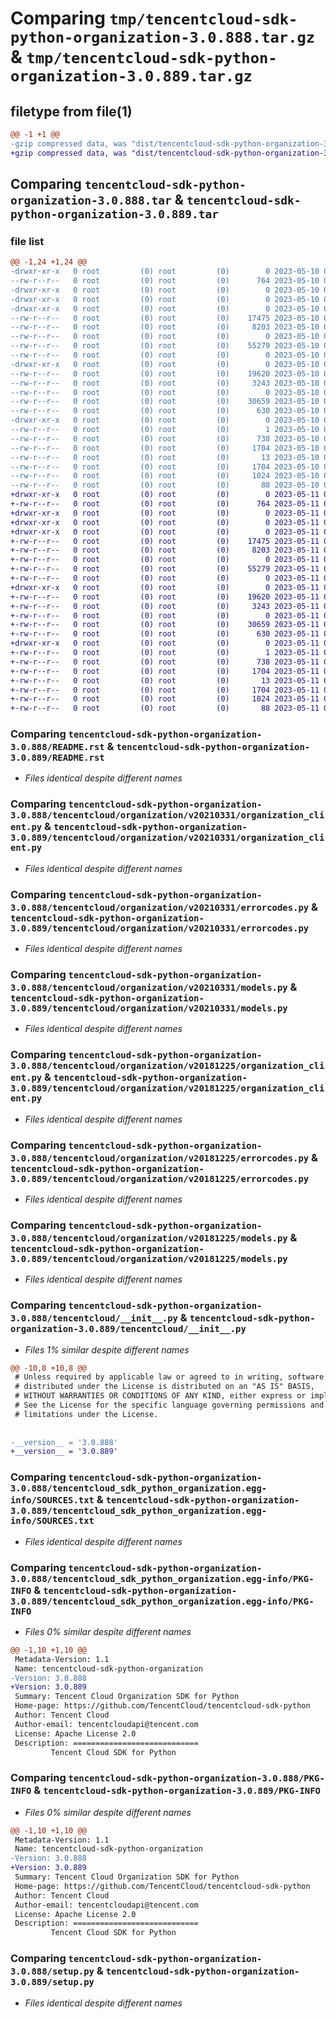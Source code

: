 # Comparing `tmp/tencentcloud-sdk-python-organization-3.0.888.tar.gz` & `tmp/tencentcloud-sdk-python-organization-3.0.889.tar.gz`

## filetype from file(1)

```diff
@@ -1 +1 @@
-gzip compressed data, was "dist/tencentcloud-sdk-python-organization-3.0.888.tar", last modified: Wed May 10 02:24:37 2023, max compression
+gzip compressed data, was "dist/tencentcloud-sdk-python-organization-3.0.889.tar", last modified: Thu May 11 03:07:52 2023, max compression
```

## Comparing `tencentcloud-sdk-python-organization-3.0.888.tar` & `tencentcloud-sdk-python-organization-3.0.889.tar`

### file list

```diff
@@ -1,24 +1,24 @@
-drwxr-xr-x   0 root         (0) root         (0)        0 2023-05-10 02:24:37.000000 tencentcloud-sdk-python-organization-3.0.888/
--rw-r--r--   0 root         (0) root         (0)      764 2023-05-10 02:24:37.000000 tencentcloud-sdk-python-organization-3.0.888/README.rst
-drwxr-xr-x   0 root         (0) root         (0)        0 2023-05-10 02:24:37.000000 tencentcloud-sdk-python-organization-3.0.888/tencentcloud/
-drwxr-xr-x   0 root         (0) root         (0)        0 2023-05-10 02:24:37.000000 tencentcloud-sdk-python-organization-3.0.888/tencentcloud/organization/
-drwxr-xr-x   0 root         (0) root         (0)        0 2023-05-10 02:24:37.000000 tencentcloud-sdk-python-organization-3.0.888/tencentcloud/organization/v20210331/
--rw-r--r--   0 root         (0) root         (0)    17475 2023-05-10 02:24:37.000000 tencentcloud-sdk-python-organization-3.0.888/tencentcloud/organization/v20210331/organization_client.py
--rw-r--r--   0 root         (0) root         (0)     8203 2023-05-10 02:24:37.000000 tencentcloud-sdk-python-organization-3.0.888/tencentcloud/organization/v20210331/errorcodes.py
--rw-r--r--   0 root         (0) root         (0)        0 2023-05-10 02:24:37.000000 tencentcloud-sdk-python-organization-3.0.888/tencentcloud/organization/v20210331/__init__.py
--rw-r--r--   0 root         (0) root         (0)    55279 2023-05-10 02:24:37.000000 tencentcloud-sdk-python-organization-3.0.888/tencentcloud/organization/v20210331/models.py
--rw-r--r--   0 root         (0) root         (0)        0 2023-05-10 02:24:37.000000 tencentcloud-sdk-python-organization-3.0.888/tencentcloud/organization/__init__.py
-drwxr-xr-x   0 root         (0) root         (0)        0 2023-05-10 02:24:37.000000 tencentcloud-sdk-python-organization-3.0.888/tencentcloud/organization/v20181225/
--rw-r--r--   0 root         (0) root         (0)    19620 2023-05-10 02:24:37.000000 tencentcloud-sdk-python-organization-3.0.888/tencentcloud/organization/v20181225/organization_client.py
--rw-r--r--   0 root         (0) root         (0)     3243 2023-05-10 02:24:37.000000 tencentcloud-sdk-python-organization-3.0.888/tencentcloud/organization/v20181225/errorcodes.py
--rw-r--r--   0 root         (0) root         (0)        0 2023-05-10 02:24:37.000000 tencentcloud-sdk-python-organization-3.0.888/tencentcloud/organization/v20181225/__init__.py
--rw-r--r--   0 root         (0) root         (0)    30659 2023-05-10 02:24:37.000000 tencentcloud-sdk-python-organization-3.0.888/tencentcloud/organization/v20181225/models.py
--rw-r--r--   0 root         (0) root         (0)      630 2023-05-10 02:24:37.000000 tencentcloud-sdk-python-organization-3.0.888/tencentcloud/__init__.py
-drwxr-xr-x   0 root         (0) root         (0)        0 2023-05-10 02:24:37.000000 tencentcloud-sdk-python-organization-3.0.888/tencentcloud_sdk_python_organization.egg-info/
--rw-r--r--   0 root         (0) root         (0)        1 2023-05-10 02:24:37.000000 tencentcloud-sdk-python-organization-3.0.888/tencentcloud_sdk_python_organization.egg-info/dependency_links.txt
--rw-r--r--   0 root         (0) root         (0)      738 2023-05-10 02:24:37.000000 tencentcloud-sdk-python-organization-3.0.888/tencentcloud_sdk_python_organization.egg-info/SOURCES.txt
--rw-r--r--   0 root         (0) root         (0)     1704 2023-05-10 02:24:37.000000 tencentcloud-sdk-python-organization-3.0.888/tencentcloud_sdk_python_organization.egg-info/PKG-INFO
--rw-r--r--   0 root         (0) root         (0)       13 2023-05-10 02:24:37.000000 tencentcloud-sdk-python-organization-3.0.888/tencentcloud_sdk_python_organization.egg-info/top_level.txt
--rw-r--r--   0 root         (0) root         (0)     1704 2023-05-10 02:24:37.000000 tencentcloud-sdk-python-organization-3.0.888/PKG-INFO
--rw-r--r--   0 root         (0) root         (0)     1024 2023-05-10 02:24:37.000000 tencentcloud-sdk-python-organization-3.0.888/setup.py
--rw-r--r--   0 root         (0) root         (0)       88 2023-05-10 02:24:37.000000 tencentcloud-sdk-python-organization-3.0.888/setup.cfg
+drwxr-xr-x   0 root         (0) root         (0)        0 2023-05-11 03:07:52.000000 tencentcloud-sdk-python-organization-3.0.889/
+-rw-r--r--   0 root         (0) root         (0)      764 2023-05-11 03:07:52.000000 tencentcloud-sdk-python-organization-3.0.889/README.rst
+drwxr-xr-x   0 root         (0) root         (0)        0 2023-05-11 03:07:52.000000 tencentcloud-sdk-python-organization-3.0.889/tencentcloud/
+drwxr-xr-x   0 root         (0) root         (0)        0 2023-05-11 03:07:52.000000 tencentcloud-sdk-python-organization-3.0.889/tencentcloud/organization/
+drwxr-xr-x   0 root         (0) root         (0)        0 2023-05-11 03:07:52.000000 tencentcloud-sdk-python-organization-3.0.889/tencentcloud/organization/v20210331/
+-rw-r--r--   0 root         (0) root         (0)    17475 2023-05-11 03:07:52.000000 tencentcloud-sdk-python-organization-3.0.889/tencentcloud/organization/v20210331/organization_client.py
+-rw-r--r--   0 root         (0) root         (0)     8203 2023-05-11 03:07:52.000000 tencentcloud-sdk-python-organization-3.0.889/tencentcloud/organization/v20210331/errorcodes.py
+-rw-r--r--   0 root         (0) root         (0)        0 2023-05-11 03:07:52.000000 tencentcloud-sdk-python-organization-3.0.889/tencentcloud/organization/v20210331/__init__.py
+-rw-r--r--   0 root         (0) root         (0)    55279 2023-05-11 03:07:52.000000 tencentcloud-sdk-python-organization-3.0.889/tencentcloud/organization/v20210331/models.py
+-rw-r--r--   0 root         (0) root         (0)        0 2023-05-11 03:07:52.000000 tencentcloud-sdk-python-organization-3.0.889/tencentcloud/organization/__init__.py
+drwxr-xr-x   0 root         (0) root         (0)        0 2023-05-11 03:07:52.000000 tencentcloud-sdk-python-organization-3.0.889/tencentcloud/organization/v20181225/
+-rw-r--r--   0 root         (0) root         (0)    19620 2023-05-11 03:07:52.000000 tencentcloud-sdk-python-organization-3.0.889/tencentcloud/organization/v20181225/organization_client.py
+-rw-r--r--   0 root         (0) root         (0)     3243 2023-05-11 03:07:52.000000 tencentcloud-sdk-python-organization-3.0.889/tencentcloud/organization/v20181225/errorcodes.py
+-rw-r--r--   0 root         (0) root         (0)        0 2023-05-11 03:07:52.000000 tencentcloud-sdk-python-organization-3.0.889/tencentcloud/organization/v20181225/__init__.py
+-rw-r--r--   0 root         (0) root         (0)    30659 2023-05-11 03:07:52.000000 tencentcloud-sdk-python-organization-3.0.889/tencentcloud/organization/v20181225/models.py
+-rw-r--r--   0 root         (0) root         (0)      630 2023-05-11 03:07:52.000000 tencentcloud-sdk-python-organization-3.0.889/tencentcloud/__init__.py
+drwxr-xr-x   0 root         (0) root         (0)        0 2023-05-11 03:07:52.000000 tencentcloud-sdk-python-organization-3.0.889/tencentcloud_sdk_python_organization.egg-info/
+-rw-r--r--   0 root         (0) root         (0)        1 2023-05-11 03:07:52.000000 tencentcloud-sdk-python-organization-3.0.889/tencentcloud_sdk_python_organization.egg-info/dependency_links.txt
+-rw-r--r--   0 root         (0) root         (0)      738 2023-05-11 03:07:52.000000 tencentcloud-sdk-python-organization-3.0.889/tencentcloud_sdk_python_organization.egg-info/SOURCES.txt
+-rw-r--r--   0 root         (0) root         (0)     1704 2023-05-11 03:07:52.000000 tencentcloud-sdk-python-organization-3.0.889/tencentcloud_sdk_python_organization.egg-info/PKG-INFO
+-rw-r--r--   0 root         (0) root         (0)       13 2023-05-11 03:07:52.000000 tencentcloud-sdk-python-organization-3.0.889/tencentcloud_sdk_python_organization.egg-info/top_level.txt
+-rw-r--r--   0 root         (0) root         (0)     1704 2023-05-11 03:07:52.000000 tencentcloud-sdk-python-organization-3.0.889/PKG-INFO
+-rw-r--r--   0 root         (0) root         (0)     1024 2023-05-11 03:07:52.000000 tencentcloud-sdk-python-organization-3.0.889/setup.py
+-rw-r--r--   0 root         (0) root         (0)       88 2023-05-11 03:07:52.000000 tencentcloud-sdk-python-organization-3.0.889/setup.cfg
```

### Comparing `tencentcloud-sdk-python-organization-3.0.888/README.rst` & `tencentcloud-sdk-python-organization-3.0.889/README.rst`

 * *Files identical despite different names*

### Comparing `tencentcloud-sdk-python-organization-3.0.888/tencentcloud/organization/v20210331/organization_client.py` & `tencentcloud-sdk-python-organization-3.0.889/tencentcloud/organization/v20210331/organization_client.py`

 * *Files identical despite different names*

### Comparing `tencentcloud-sdk-python-organization-3.0.888/tencentcloud/organization/v20210331/errorcodes.py` & `tencentcloud-sdk-python-organization-3.0.889/tencentcloud/organization/v20210331/errorcodes.py`

 * *Files identical despite different names*

### Comparing `tencentcloud-sdk-python-organization-3.0.888/tencentcloud/organization/v20210331/models.py` & `tencentcloud-sdk-python-organization-3.0.889/tencentcloud/organization/v20210331/models.py`

 * *Files identical despite different names*

### Comparing `tencentcloud-sdk-python-organization-3.0.888/tencentcloud/organization/v20181225/organization_client.py` & `tencentcloud-sdk-python-organization-3.0.889/tencentcloud/organization/v20181225/organization_client.py`

 * *Files identical despite different names*

### Comparing `tencentcloud-sdk-python-organization-3.0.888/tencentcloud/organization/v20181225/errorcodes.py` & `tencentcloud-sdk-python-organization-3.0.889/tencentcloud/organization/v20181225/errorcodes.py`

 * *Files identical despite different names*

### Comparing `tencentcloud-sdk-python-organization-3.0.888/tencentcloud/organization/v20181225/models.py` & `tencentcloud-sdk-python-organization-3.0.889/tencentcloud/organization/v20181225/models.py`

 * *Files identical despite different names*

### Comparing `tencentcloud-sdk-python-organization-3.0.888/tencentcloud/__init__.py` & `tencentcloud-sdk-python-organization-3.0.889/tencentcloud/__init__.py`

 * *Files 1% similar despite different names*

```diff
@@ -10,8 +10,8 @@
 # Unless required by applicable law or agreed to in writing, software
 # distributed under the License is distributed on an "AS IS" BASIS,
 # WITHOUT WARRANTIES OR CONDITIONS OF ANY KIND, either express or implied.
 # See the License for the specific language governing permissions and
 # limitations under the License.
 
 
-__version__ = '3.0.888'
+__version__ = '3.0.889'
```

### Comparing `tencentcloud-sdk-python-organization-3.0.888/tencentcloud_sdk_python_organization.egg-info/SOURCES.txt` & `tencentcloud-sdk-python-organization-3.0.889/tencentcloud_sdk_python_organization.egg-info/SOURCES.txt`

 * *Files identical despite different names*

### Comparing `tencentcloud-sdk-python-organization-3.0.888/tencentcloud_sdk_python_organization.egg-info/PKG-INFO` & `tencentcloud-sdk-python-organization-3.0.889/tencentcloud_sdk_python_organization.egg-info/PKG-INFO`

 * *Files 0% similar despite different names*

```diff
@@ -1,10 +1,10 @@
 Metadata-Version: 1.1
 Name: tencentcloud-sdk-python-organization
-Version: 3.0.888
+Version: 3.0.889
 Summary: Tencent Cloud Organization SDK for Python
 Home-page: https://github.com/TencentCloud/tencentcloud-sdk-python
 Author: Tencent Cloud
 Author-email: tencentcloudapi@tencent.com
 License: Apache License 2.0
 Description: ============================
         Tencent Cloud SDK for Python
```

### Comparing `tencentcloud-sdk-python-organization-3.0.888/PKG-INFO` & `tencentcloud-sdk-python-organization-3.0.889/PKG-INFO`

 * *Files 0% similar despite different names*

```diff
@@ -1,10 +1,10 @@
 Metadata-Version: 1.1
 Name: tencentcloud-sdk-python-organization
-Version: 3.0.888
+Version: 3.0.889
 Summary: Tencent Cloud Organization SDK for Python
 Home-page: https://github.com/TencentCloud/tencentcloud-sdk-python
 Author: Tencent Cloud
 Author-email: tencentcloudapi@tencent.com
 License: Apache License 2.0
 Description: ============================
         Tencent Cloud SDK for Python
```

### Comparing `tencentcloud-sdk-python-organization-3.0.888/setup.py` & `tencentcloud-sdk-python-organization-3.0.889/setup.py`

 * *Files identical despite different names*


